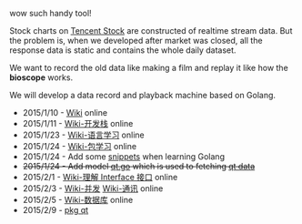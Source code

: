 wow such handy tool!

Stock charts on [Tencent Stock](http://stockhtm.finance.qq.com/hqing/zhishu/000001.htm) are constructed of realtime stream data. But the problem is, when we developed after market was closed, all the response data is static and contains the whole daily dataset.

We want to record the old data like making a film and replay it like how the **bioscope** works.

We will develop a data record and playback machine based on Golang.


 * 2015/1/10 - [Wiki](https://github.com/lenville/bioscope/wiki) online
 * 2015/1/11 - [Wiki-开发栈](https://github.com/lenville/bioscope/wiki/开发栈) online
 * 2015/1/23 - [Wiki-语言学习](https://github.com/lenville/bioscope/wiki/语言学习) online
 * 2015/1/24 - [Wiki-包学习](https://github.com/lenville/bioscope/wiki/包学习) online
 * 2015/1/24 - Add some [snippets](https://github.com/lenville/bioscope/tree/master/snippets) when learning Golang
 * <del>2015/1/24 - Add model [qt.go](https://github.com/lenville/bioscope/blob/master/qt.go) which is used to fetching [qt data](http://qt.gtimg.cn/q=usGOOG)</del>
 * 2015/2/1 - [Wiki-理解 Interface 接口](https://github.com/lenville/bioscope/wiki/理解-Interface-接口) online
 * 2015/2/3 - [Wiki-并发](https://github.com/lenville/bioscope/wiki/%E5%B9%B6%E5%8F%91) [Wiki-通讯](https://github.com/lenville/bioscope/wiki/%E9%80%9A%E8%AE%AF) online
 * 2015/2/5 - [Wiki-数据库](https://github.com/lenville/bioscope/wiki/%E6%95%B0%E6%8D%AE%E5%BA%93) online
 * 2015/2/9 - [pkg qt](https://github.com/lenville/bioscope/tree/master/qt)
